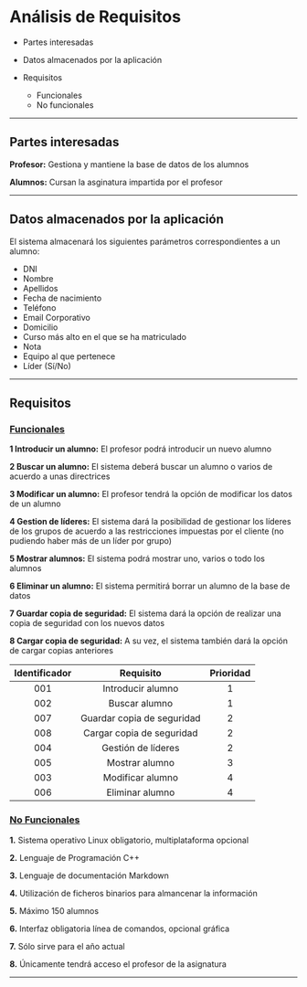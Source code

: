 # Análisis de Requisitos

* Partes interesadas
* Datos almacenados por la aplicación
* Requisitos

  * Funcionales
  * No funcionales


***

## Partes interesadas

**Profesor:** Gestiona y mantiene la base de datos de los alumnos

**Alumnos:** Cursan la asginatura impartida por el profesor


***

## Datos almacenados por la aplicación

El sistema almacenará los siguientes parámetros correspondientes a un alumno:
  * DNI
  * Nombre
  * Apellidos
  * Fecha de nacimiento
  * Teléfono
  * Email Corporativo
  * Domicilio
  * Curso más alto en el que se ha matriculado
  * Nota
  * Equipo al que pertenece
  * Líder (Sí/No)


***

## Requisitos

### <ins>Funcionales</ins>

  **1 Introducir un alumno:** El profesor podrá introducir un nuevo alumno
  
  **2 Buscar un alumno:** El sistema deberá buscar un alumno o varios de acuerdo a unas directrices
  
  **3 Modificar un alumno:** El profesor tendrá la opción de modificar los datos de un alumno
 
  **4 Gestion de líderes:** El sistema dará la posibilidad de gestionar los líderes de los grupos de acuerdo a las restricciones impuestas por el cliente (no pudiendo haber más de un líder por grupo)
  
  **5 Mostrar alumnos:** El sistema podrá mostrar uno, varios o todo los alumnos
  
  **6 Eliminar un alumno:** El sistema permitirá borrar un alumno de la base de datos
  
  **7 Guardar copia de seguridad:** El sistema dará la opción de realizar una copia de seguridad con los nuevos datos
  
  **8 Cargar copia de seguridad:** A su vez, el sistema también dará la opción de cargar copias anteriores
 
  
   Identificador | Requisito | Prioridad
   :--:|:--:|:--:
   001|Introducir alumno|1
   002|Buscar alumno|1
   007|Guardar copia de seguridad|2
   008|Cargar copia de seguridad|2
   004|Gestión de líderes|2
   005|Mostrar alumno|3
   003|Modificar alumno|4
   006|Eliminar alumno|4
 
 
### <ins>No Funcionales</ins>

  **1.** Sistema operativo Linux obligatorio, multiplataforma opcional
  
  **2.** Lenguaje de Programación C++
  
  **3.** Lenguaje de documentación Markdown
  
  **4.** Utilización de ficheros binarios para almancenar la información
  
  **5.** Máximo 150 alumnos
  
  **6.** Interfaz obligatoria línea de comandos, opcional gráfica
  
  **7.** Sólo sirve para el año actual
  
  **8.** Únicamente tendrá acceso el profesor de la asignatura
  

***
